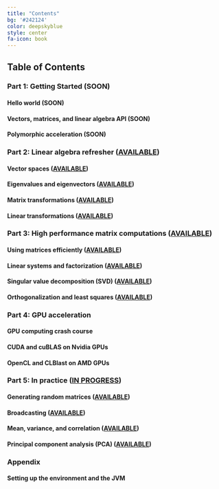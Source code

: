 ```yaml
---
title: "Contents"
bg: '#242124'
color: deepskyblue
style: center
fa-icon: book
---
```

## Table of Contents

### Part 1: Getting Started (SOON)

#### Hello world (SOON)

#### Vectors, matrices, and linear algebra API (SOON)

#### Polymorphic acceleration (SOON)

### Part 2: Linear algebra refresher ([AVAILABLE](https://www.patreon.com/linear_algebra?ref=20))

#### Vector spaces ([AVAILABLE](https://www.patreon.com/linear_algebra?ref=21))

#### Eigenvalues and eigenvectors ([AVAILABLE](https://www.patreon.com/linear_algebra?ref=22))

#### Matrix transformations ([AVAILABLE](https://www.patreon.com/linear_algebra?ref=23))

#### Linear transformations ([AVAILABLE](https://www.patreon.com/linear_algebra?ref=24))

### Part 3: High performance matrix computations ([AVAILABLE](https://www.patreon.com/linear_algebra?ref=40))

#### Using matrices efficiently ([AVAILABLE](https://www.patreon.com/linear_algebra?ref=41))

#### Linear systems and factorization ([AVAILABLE](https://www.patreon.com/linear_algebra?ref=42))

#### Singular value decomposition (SVD) ([AVAILABLE](https://www.patreon.com/linear_algebra?ref=43))

#### Orthogonalization and least squares ([AVAILABLE](https://www.patreon.com/linear_algebra?ref=44))

### Part 4: GPU acceleration

#### GPU computing crash course

#### CUDA and cuBLAS on Nvidia GPUs

#### OpenCL and CLBlast on AMD GPUs

### Part 5: In practice ([IN PROGRESS](https://www.patreon.com/linear_algebra?ref=50))

#### Generating random matrices ([AVAILABLE](https://www.patreon.com/linear_algebra?ref=51))

#### Broadcasting ([AVAILABLE](https://www.patreon.com/linear_algebra?ref=52))

#### Mean, variance, and correlation ([AVAILABLE](https://www.patreon.com/linear_algebra?ref=53))

#### Principal component analysis (PCA) ([AVAILABLE](https://www.patreon.com/linear_algebra?ref=54))

### Appendix

#### Setting up the environment and the JVM
